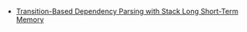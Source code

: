 * [Transition-Based Dependency Parsing with Stack Long Short-Term Memory](https://aryamccarthy.github.io/dyer2015transition/)
